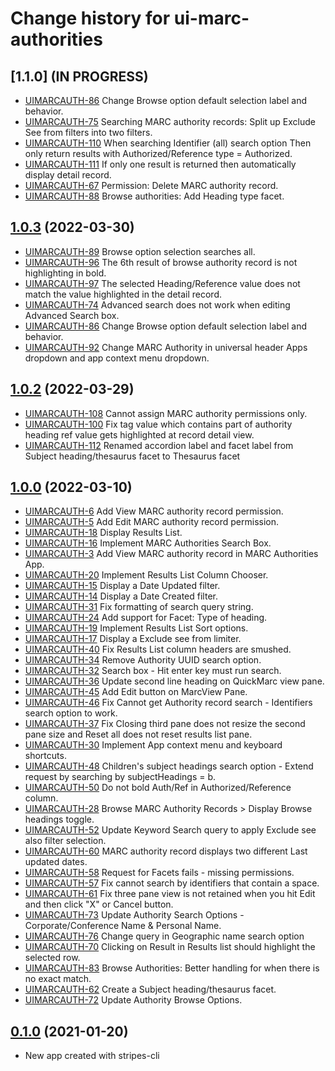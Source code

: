 # Change history for ui-marc-authorities

## [1.1.0] (IN PROGRESS)
- [UIMARCAUTH-86](https://issues.folio.org/browse/UIMARCAUTH-86) Change Browse option default selection label and behavior.
- [UIMARCAUTH-75](https://issues.folio.org/browse/UIMARCAUTH-75) Searching MARC authority records: Split up Exclude See from filters into two filters.
- [UIMARCAUTH-110](https://issues.folio.org/browse/UIMARCAUTH-110) When searching Identifier (all) search option Then only return results with Authorized/Reference type = Authorized.
- [UIMARCAUTH-111](https://issues.folio.org/browse/UIMARCAUTH-111) If only one result is returned then automatically display detail record.
- [UIMARCAUTH-67](https://issues.folio.org/browse/UIMARCAUTH-67) Permission: Delete MARC authority record.
- [UIMARCAUTH-88](https://issues.folio.org/browse/UIMARCAUTH-88) Browse authorities: Add Heading type facet.

## [1.0.3](https://github.com/folio-org/ui-marc-authorities/tree/v1.0.3) (2022-03-30)
- [UIMARCAUTH-89](https://issues.folio.org/browse/UIMARCAUTH-89) Browse option selection searches all.
- [UIMARCAUTH-96](https://issues.folio.org/browse/UIMARCAUTH-96) The 6th result of browse authority record is not highlighting in bold.
- [UIMARCAUTH-97](https://issues.folio.org/browse/UIMARCAUTH-97) The selected Heading/Reference value does not match the value highlighted in the detail record.
- [UIMARCAUTH-74](https://issues.folio.org/browse/UIMARCAUTH-74) Advanced search does not work when editing Advanced Search box.
- [UIMARCAUTH-86](https://issues.folio.org/browse/UIMARCAUTH-86) Change Browse option default selection label and behavior.
- [UIMARCAUTH-92](https://issues.folio.org/browse/UIMARCAUTH-92) Change MARC Authority in universal header Apps dropdown and app context menu dropdown.

## [1.0.2](https://github.com/folio-org/ui-marc-authorities/tree/v1.0.2) (2022-03-29)
- [UIMARCAUTH-108](https://issues.folio.org/browse/UIMARCAUTH-108) Cannot assign MARC authority permissions only.
- [UIMARCAUTH-100](https://issues.folio.org/browse/UIMARCAUTH-100) Fix tag value which contains part of authority heading ref value gets highlighted at record detail view.
- [UIMARCAUTH-112](https://issues.folio.org/browse/UIMARCAUTH-112) Renamed accordion label and facet label from Subject heading/thesaurus facet to Thesaurus facet

## [1.0.0](https://github.com/folio-org/ui-marc-authorities/tree/v1.0.0) (2022-03-10)
- [UIMARCAUTH-6](https://issues.folio.org/browse/UIMARCAUTH-6) Add View MARC authority record permission.
- [UIMARCAUTH-5](https://issues.folio.org/browse/UIMARCAUTH-5) Add Edit MARC authority record permission.
- [UIMARCAUTH-18](https://issues.folio.org/browse/UIMARCAUTH-18) Display Results List.
- [UIMARCAUTH-16](https://issues.folio.org/browse/UIMARCAUTH-16) Implement MARC Authorities Search Box.
- [UIMARCAUTH-3](https://issues.folio.org/browse/UIMARCAUTH-3) Add View MARC authority record in MARC Authorities App.
- [UIMARCAUTH-20](https://issues.folio.org/browse/UIMARCAUTH-20) Implement Results List Column Chooser.
- [UIMARCAUTH-15](https://issues.folio.org/browse/UIMARCAUTH-15) Display a Date Updated filter.
- [UIMARCAUTH-14](https://issues.folio.org/browse/UIMARCAUTH-14) Display a Date Created filter.
- [UIMARCAUTH-31](https://issues.folio.org/browse/UIMARCAUTH-31) Fix formatting of search query string.
- [UIMARCAUTH-24](https://issues.folio.org/browse/UIMARCAUTH-24) Add support for Facet: Type of heading.
- [UIMARCAUTH-19](https://issues.folio.org/browse/UIMARCAUTH-19) Implement Results List Sort options.
- [UIMARCAUTH-17](https://issues.folio.org/browse/UIMARCAUTH-17) Display a Exclude see from limiter.
- [UIMARCAUTH-40](https://issues.folio.org/browse/UIMARCAUTH-40) Fix Results List column headers are smushed.
- [UIMARCAUTH-34](https://issues.folio.org/browse/UIMARCAUTH-34) Remove Authority UUID search option.
- [UIMARCAUTH-32](https://issues.folio.org/browse/UIMARCAUTH-32) Search box - Hit enter key must run search.
- [UIMARCAUTH-36](https://issues.folio.org/browse/UIMARCAUTH-36) Update second line heading on QuickMarc view pane.
- [UIMARCAUTH-45](https://issues.folio.org/browse/UIMARCAUTH-45) Add Edit button on MarcView Pane.
- [UIMARCAUTH-46](https://issues.folio.org/browse/UIMARCAUTH-46) Fix Cannot get Authority record search - Identifiers search option to work.
- [UIMARCAUTH-37](https://issues.folio.org/browse/UIMARCAUTH-37) Fix Closing third pane does not resize the second pane size and Reset all does not reset results list pane.
- [UIMARCAUTH-30](https://issues.folio.org/browse/UIMARCAUTH-30) Implement App context menu and keyboard shortcuts.
- [UIMARCAUTH-48](https://issues.folio.org/browse/UIMARCAUTH-48) Children's subject headings search option - Extend request by searching by subjectHeadings = b.
- [UIMARCAUTH-50](https://issues.folio.org/browse/UIMARCAUTH-50) Do not bold Auth/Ref in Authorized/Reference column.
- [UIMARCAUTH-28](https://issues.folio.org/browse/UIMARCAUTH-28) Browse MARC Authority Records > Display Browse headings toggle.
- [UIMARCAUTH-52](https://issues.folio.org/browse/UIMARCAUTH-52) Update Keyword Search query to apply Exclude see also filter selection.
- [UIMARCAUTH-60](https://issues.folio.org/browse/UIMARCAUTH-60) MARC authority record displays two different Last updated dates.
- [UIMARCAUTH-58](https://issues.folio.org/browse/UIMARCAUTH-58) Request for Facets fails - missing permissions.
- [UIMARCAUTH-57](https://issues.folio.org/browse/UIMARCAUTH-57) Fix cannot search by identifiers that contain a space.
- [UIMARCAUTH-61](https://issues.folio.org/browse/UIMARCAUTH-61) Fix three pane view is not retained when you hit Edit and then click "X" or Cancel button.
- [UIMARCAUTH-73](https://issues.folio.org/browse/UIMARCAUTH-73) Update Authority Search Options - Corporate/Conference Name & Personal Name.
- [UIMARCAUTH-76](https://issues.folio.org/browse/UIMARCAUTH-76) Change query in Geographic name search option
- [UIMARCAUTH-70](https://issues.folio.org/browse/UIMARCAUTH-70) Clicking on Result in Results list should highlight the selected row.
- [UIMARCAUTH-83](https://issues.folio.org/browse/UIMARCAUTH-83) Browse Authorities: Better handling for when there is no exact match.
- [UIMARCAUTH-62](https://issues.folio.org/browse/UIMARCAUTH-62) Create a Subject heading/thesaurus facet.
- [UIMARCAUTH-72](https://issues.folio.org/browse/UIMARCAUTH-72) Update Authority Browse Options.

## [0.1.0](https://github.com/folio-org/ui-marc-authorities/tree/v0.1.0) (2021-01-20)

- New app created with stripes-cli